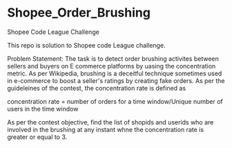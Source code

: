 # Shopee_Order_Brushing
Shopee Code League Challenge

This repo is solution to Shopee code League challenge.

Problem Statement:
The task is to detect order brushing activites between sellers and buyers on E commerce platforms by uasing the concentration metric. As per Wikipedia, brushing is a deceitful technique sometimes used in e-commerce to boost a seller's ratings by creating fake orders. As per the guideleines of the contest, the concentration rate is defined as 

concentration rate = number of orders for a time window/Unique number of users in the time window

As per the contest objective, find the list of shopids and userids who are involved in the brushing at any instant whne the concentration rate is greater or equal to 3.
